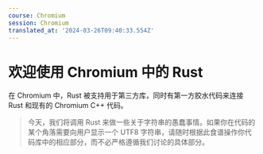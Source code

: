 ```yaml
---
course: Chromium
session: Chromium
translated_at: '2024-03-26T09:40:33.554Z'
---
```


# 欢迎使用 Chromium 中的 Rust

在 Chromium 中，Rust 被支持用于第三方库，同时有第一方胶水代码来连接 Rust 和现有的 Chromium C++ 代码。

> 今天，我们将调用 Rust 来做一些关于字符串的愚蠢事情。如果你在代码的某个角落需要向用户显示一个 UTF8 字符串，请随时根据此食谱操作你代码库中的相应部分，而不必严格遵循我们讨论的具体部分。
